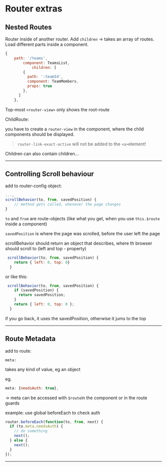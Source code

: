 # Router extras

## Nested Routes
Router inside of another router. Add `children` -> takes an array of routes. Load different parts inside a component.


```js
{
	path: '/teams',
		component: TeamsList,
			children: [
        {
          path: ':teamId',
          component: TeamMembers,
          props: true
        },
      ]
    },
```

Top-most `<router-view>` only shows the root-route

ChildRoute:

you have to create a `router-view` in the component, where the child components should be displayed.

> `router-link-exact-active` will not be added to the `<a>`element!

Children can also contain children...



---

## Controlling Scroll behaviour

add to router-config object:

```js
...,
scrollBehavior(to, from, savedPosition) {
    // method gets called, whenever the page changes
}
```

`to` and `from` are route-objects (like what you get, when you use `this.$route` inside a component)

`savedPosition` is where the page was scrolled, before the user left the page

scrollBehavior should return an object that describes, where th browser should scroll to (left and top - property)

```js
 scrollBehavior(to, from, savedPosition) {
    return { left: 0, top: 0}
  }
```

or like this:

```js
 scrollBehavior(to, from, savedPosition) {
    if (savedPosition) {
      return savedPosition;
    }
    return { left: 0, top: 0 };
  }
```

if you go back, it uses the savedPosition, otherwise it jums to the top

---

## Route Metadata

add to route:

```
meta:
```

takes any kind of value, eg an object

eg.

```js
meta: {needsAuth: true},
```

-> meta can be accessed with `$route`in the component or in the route guards

example: use global beforeEach to check auth

```js
router.beforeEach(function(to, from, next) {
  if (to.meta.needsAuth) {
    // do something
    next();
  } else {
    next();
  }
});
```

---


